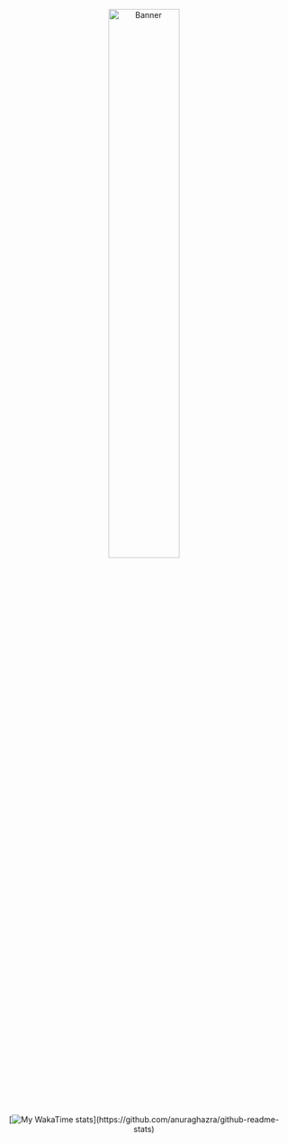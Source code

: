 <p align="center">
    <img src="https://upload.wikimedia.org/wikipedia/en/b/b8/Lain_hacker_small.jpg" alt="Banner" width="50%">
</p>

<div align="center">

[![My WakaTime stats](https://github-readme-stats.vercel.app/api/wakatime?username=brndout&hide_progress=truet&range=all_time&langs_count=8&theme=github_dark&hide_title=true&width=2400&layout=compact&hide=JSON,Other,gitignore,YAML,sshconfig,Protocol%20Buffer,TOML,Solidity%20file,)](https://github.com/anuraghazra/github-readme-stats)

</div>
